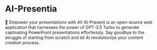 # AI-Presentia
🚀 Empower your presentations with AI! AI-Present is an open-source web application that harnesses the power of GPT-3.5 Turbo to generate captivating PowerPoint presentations effortlessly. Say goodbye to the struggle of starting from scratch and let AI revolutionize your content creation process.
